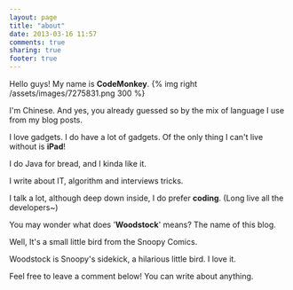 ```yaml
---
layout: page
title: "about"
date: 2013-03-16 11:57
comments: true
sharing: true
footer: true
---
```


Hello guys! My name is __CodeMonkey__. {% img right /assets/images/7275831.png 300 %}

I'm Chinese. And yes, you already guessed so by the mix of language I use from my blog posts. 

I love gadgets. I do have a lot of gadgets. Of the only thing I can't live without is __iPad__!

I do Java for bread, and I kinda like it.

I write about IT, algorithm and interviews tricks.

I talk a lot, although deep down inside, I do prefer __coding__. (Long live all the developers~)

You may wonder what does '__Woodstock__' means? The name of this blog. 

Well, It's a small little bird from the Snoopy Comics. 

Woodstock is Snoopy's sidekick, a hilarious little bird. I love it. 

Feel free to leave a comment below! You can write about anything. 
